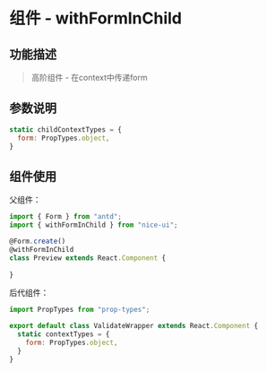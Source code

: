 # 组件 - withFormInChild

## 功能描述

> 高阶组件 - 在context中传递form

## 参数说明

```javascript
static childContextTypes = {
  form: PropTypes.object,
}
```

## 组件使用

父组件：

```javascript
import { Form } from "antd";
import { withFormInChild } from "nice-ui";

@Form.create()
@withFormInChild
class Preview extends React.Component {
  
}
```

后代组件：

```js
import PropTypes from "prop-types";

export default class ValidateWrapper extends React.Component {
  static contextTypes = {
    form: PropTypes.object,
  }
}
```